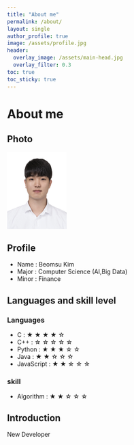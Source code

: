 ```yaml
---
title: "About me"  
permalink: /about/  
layout: single
author_profile: true
image: /assets/profile.jpg
header:
  overlay_image: /assets/main-head.jpg
  overlay_filter: 0.3
toc: true
toc_sticky: true
---
```

# About me

## Photo
<img src="/assets/profile.jpg" width="140" height="180">

## Profile
- Name  : Beomsu Kim
- Major : Computer Science (AI,Big Data)  
- Minor : Finance

## Languages and skill level
### Languages
- C : ★ ★ ★ ★ ☆ 
- C++    : ☆ ☆ ☆ ☆ ☆
- Python : ★ ★ ★ ☆ ☆
- Java   : ★ ★ ☆ ☆ ☆
- JavaScript   : ★ ★ ☆ ☆ ☆

### skill
- Algorithm : ★ ★ ☆ ☆ ☆


## Introduction
New Developer
